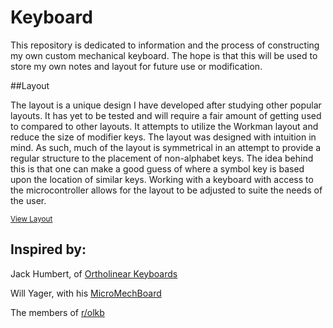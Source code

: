 Keyboard
========

This repository is dedicated to information and the process of constructing my own custom mechanical keyboard. The hope is that this will be used to store my own notes and layout for future use or modification.

##Layout  

The layout is a unique design I have developed after studying other popular layouts. It has yet to be tested and will require a fair amount of getting used to compared to other layouts. It attempts to utilize the Workman layout and reduce the size of modifier keys. The layout was designed with intuition in mind. As such, much of the layout is symmetrical in an attempt to provide a regular structure to the placement of non-alphabet keys. The idea behind this is that one can make a good guess of where a symbol key is based upon the location of similar keys. Working with a keyboard with access to the microcontroller allows for the layout to be adjusted to suite the needs of the user. 


<sub>[View Layout](http://www.keyboard-layout-editor.com/#/gists/b67145701f86c79b1c43)</sub>  

Inspired by:
------------

Jack Humbert, of [Ortholinear Keyboards](www.ortholinearkeyboards.com)

Will Yager, with his [MicroMechBoard](http://yager.io/keyboard/keyboard.html)

The members of [r/olkb](http://www.reddit.com/r/olkb)

